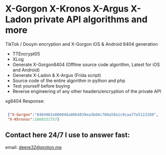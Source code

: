 # X-Gorgon X-Kronos X-Argus X-Ladon private API algorithms and more
TikTok / Douyin encryption and X-Gorgon iOS & Android 8404 generation

 - TTEncrypt05
 - XLog
 - Generate X-Gorgon8404 (Offline source code algorithm, Latest for iOS and Android)
 - Generate X-Ladon & X-Argus (Frida script)
 - Source code of the entire algorithm in python and php
 - Test yourself before buying
 - Reverse engineering of any other headers/encryption of the private API
 
 xg8404 Response:
```json

 {"X-Gorgon":"8404982e000046a00b4839ea3b04c708a59a1c9caa77e5122269",
 "X-Khronos":1660331757}

```
 
## Contact here 24/7 I use to answer fast:
email: deere32@proton.me
